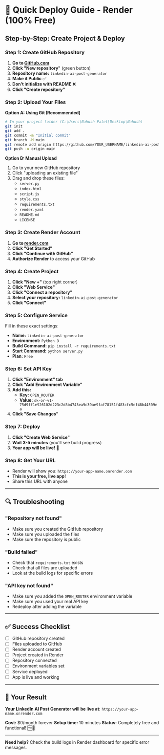 # 🚀 Quick Deploy Guide - Render (100% Free)

## Step-by-Step: Create Project & Deploy

### Step 1: Create GitHub Repository

1. **Go to [GitHub.com](https://github.com)**
2. **Click "New repository"** (green button)
3. **Repository name:** `linkedin-ai-post-generator`
4. **Make it Public** ✅
5. **Don't initialize with README** ❌
6. **Click "Create repository"**

### Step 2: Upload Your Files

**Option A: Using Git (Recommended)**
```bash
# In your project folder (C:\Users\Nahush Patel\Desktop\Nahush)
git init
git add .
git commit -m "Initial commit"
git branch -M main
git remote add origin https://github.com/YOUR_USERNAME/linkedin-ai-post-generator.git
git push -u origin main
```

**Option B: Manual Upload**
1. Go to your new GitHub repository
2. Click "uploading an existing file"
3. Drag and drop these files:
   - `server.py`
   - `index.html`
   - `script.js`
   - `style.css`
   - `requirements.txt`
   - `render.yaml`
   - `README.md`
   - `LICENSE`

### Step 3: Create Render Account

1. **Go to [render.com](https://render.com)**
2. **Click "Get Started"**
3. **Click "Continue with GitHub"**
4. **Authorize Render** to access your GitHub

### Step 4: Create Project

1. **Click "New +"** (top right corner)
2. **Click "Web Service"**
3. **Click "Connect a repository"**
4. **Select your repository:** `linkedin-ai-post-generator`
5. **Click "Connect"**

### Step 5: Configure Service

Fill in these exact settings:

- **Name:** `linkedin-ai-post-generator`
- **Environment:** `Python 3`
- **Build Command:** `pip install -r requirements.txt`
- **Start Command:** `python server.py`
- **Plan:** `Free`

### Step 6: Set API Key

1. **Click "Environment" tab**
2. **Click "Add Environment Variable"**
3. **Add this:**
   - **Key:** `OPEN_ROUTER`
   - **Value:** `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`
4. **Click "Save Changes"**

### Step 7: Deploy

1. **Click "Create Web Service"**
2. **Wait 3-5 minutes** (you'll see build progress)
3. **Your app will be live!** 🎉

### Step 8: Get Your URL

- Render will show you: `https://your-app-name.onrender.com`
- **This is your free, live app!**
- Share this URL with anyone

---

## 🔍 Troubleshooting

### "Repository not found"
- Make sure you created the GitHub repository
- Make sure you uploaded the files
- Make sure the repository is public

### "Build failed"
- Check that `requirements.txt` exists
- Check that all files are uploaded
- Look at the build logs for specific errors

### "API key not found"
- Make sure you added the `OPEN_ROUTER` environment variable
- Make sure you used your real API key
- Redeploy after adding the variable

---

## ✅ Success Checklist

- [ ] GitHub repository created
- [ ] Files uploaded to GitHub
- [ ] Render account created
- [ ] Project created in Render
- [ ] Repository connected
- [ ] Environment variables set
- [ ] Service deployed
- [ ] App is live and working

---

## 🎯 Your Result

**Your LinkedIn AI Post Generator will be live at:**
`https://your-app-name.onrender.com`

**Cost:** $0/month forever
**Setup time:** 10 minutes
**Status:** Completely free and functional! 🆓🚀

---

**Need help?** Check the build logs in Render dashboard for specific error messages. 